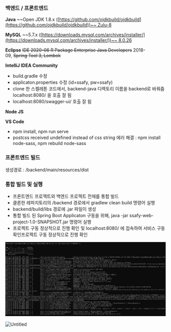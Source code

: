 ### **백엔드 / 프론트엔드**

**Java** ~~Open JDK 1.8.x ([https://github.com/ojdkbuild/ojdkbuild](https://github.com/ojdkbuild/ojdkbuild))~~ Zulu-8

**MySQL** ~~5.7.x ([https://downloads.mysql.com/archives/installer/](https://downloads.mysql.com/archives/installer/))~~ 8.0.26

**Eclipse** ~~IDE 2020-06 R Package Enterprise Java Developers~~ 2018-09, ~~Spring Tool 3, Lombok~~

**IntelliJ IDEA Community**

- build.gradle 수정
- applicaton.properties 수정 (id=ssafy, pw=ssafy)
- clone 한 스켈레톤 코드에서, backend-java 디렉토리 이름을 backend로 바꿔줌
localhost:8080/ 을 호출 잘 됨
- localhost:8080/swagger-ui/ 호출 잘 됨

**Node JS**

**VS Code**

- npm install, npm run serve
- postcss received undefined instead of css string 에러 해결 : 
npm install node-sass, npm rebuild node-sass

### **프론트엔드 빌드**

생성경로 : /backend/main/resources/dist

### **통합 빌드 및 실행**

- 프론트엔드 프로젝트와 백엔드 프로젝트 전체를 통합 빌드
- 클론한 레파지토리의 /backend 경로에서 gradlew clean build 명령어 실행
- backend/build/libs 경로에 .jar 파일이 생성
- 통합 빌드 된 Spring Boot Applicaton 구동을 위해, 
java -jar ssafy-web-project-1.0-SNAPSHOT.jar 명령어 실행
- 프로젝트 구동 정상적으로 진행 확인 및 localhost:8080/ 에 접속하여 
서비스 구동 확인프로젝트 구동 정상적으로 진행 확인

![Untitled](image/20220110_개발환경설정1.png)

![Untitled](image20220110_개발환경설정2.png)